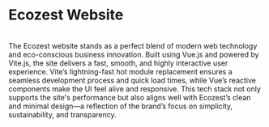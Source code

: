 # Ecozest Website
<br>
The Ecozest website stands as a perfect blend of modern web technology and eco-conscious business innovation. Built using Vue.js and powered by Vite.js, the site delivers a fast, smooth, and highly interactive user experience. Vite’s lightning-fast hot module replacement ensures a seamless development process and quick load times, while Vue’s reactive components make the UI feel alive and responsive. This tech stack not only supports the site's performance but also aligns well with Ecozest’s clean and minimal design—a reflection of the brand’s focus on simplicity, sustainability, and transparency.
